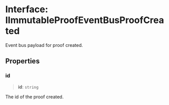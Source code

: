 # Interface: IImmutableProofEventBusProofCreated

Event bus payload for proof created.

## Properties

### id

> **id**: `string`

The id of the proof created.
